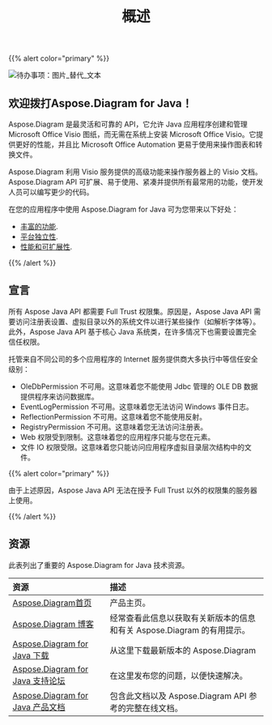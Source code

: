 ﻿---
title: 概述
linktitle: 概述
type: docs
weight: 10
url: /zh/java/overview/
lastmod: 2022-01-2
description: Visio Diagram Java API 的主要功能和支持的格式概述，Java 库的安装和许可手册。
sitemap:
changefreq: weekl
priority: 0.7
---
{{% alert color="primary" %}} 

![待办事项：图片_替代_文本](product-overview_1.png)
## **欢迎拨打Aspose.Diagram for Java！**
Aspose.Diagram 是最灵活和可靠的 API，它允许 Java 应用程序创建和管理 Microsoft Office Visio 图纸，而无需在系统上安装 Microsoft Office Visio。它提供更好的性能，并且比 Microsoft Office Automation 更易于使用来操作图表和转换文件。

Aspose.Diagram 利用 Visio 服务提供的高级功能来操作服务器上的 Visio 文档。 Aspose.Diagram API 可扩展、易于使用、紧凑并提供所有最常用的功能，使开发人员可以编写更少的代码。

在您的应用程序中使用 Aspose.Diagram for Java 可为您带来以下好处：

- [丰富的功能](/diagram/zh/java/product-overview/).
- [平台独立性](/diagram/zh/java/product-overview/).
- [性能和可扩展性](/diagram/zh/java/product-overview/).

{{% /alert %}} 
## **宣言**
所有 Aspose Java API 都需要 Full Trust 权限集。原因是，Aspose Java API 需要访问注册表设置、虚拟目录以外的系统文件以进行某些操作（如解析字体等）。此外，Aspose Java API 基于核心 Java 系统类，在许多情况下也需要设置完全信任权限。

托管来自不同公司的多个应用程序的 Internet 服务提供商大多执行中等信任安全级别：

- OleDbPermission 不可用。这意味着您不能使用 Jdbc 管理的 OLE DB 数据提供程序来访问数据库。
- EventLogPermission 不可用。这意味着您无法访问 Windows 事件日志。
- ReflectionPermission 不可用。这意味着您不能使用反射。
- RegistryPermission 不可用。这意味着您无法访问注册表。
- Web 权限受到限制。这意味着您的应用程序只能与您在<trust>元素。
- 文件 IO 权限受限。这意味着您只能访问应用程序虚拟目录层次结构中的文件。

{{% alert color="primary" %}} 

由于上述原因，Aspose Java API 无法在授予 Full Trust 以外的权限集的服务器上使用。

{{% /alert %}} 
## **资源**
此表列出了重要的 Aspose.Diagram for Java 技术资源。

|**资源**|**描述**|
|:- |:- |
|[Aspose.Diagram首页](https://products.aspose.com/diagram/java/)|产品主页。|
|[Aspose.Diagram 博客](https://blog.aspose.com/category/diagram/)|经常查看此信息以获取有关新版本的信息和有关 Aspose.Diagram 的有用提示。|
|[Aspose.Diagram for Java 下载](https://repository.aspose.com/webapp/#/artifacts/browse/tree/General/repo/com/aspose/aspose-diagram)|从这里下载最新版本的 Aspose.Diagram|
|[Aspose.Diagram for Java 支持论坛](https://forum.aspose.com/c/diagram/17)|在这里发布您的问题，以便快速解决。|
|[Aspose.Diagram for Java 产品文档](/diagram/zh/java/home/)|包含此文档以及 Aspose.Diagram API 参考的完整在线文档。|
